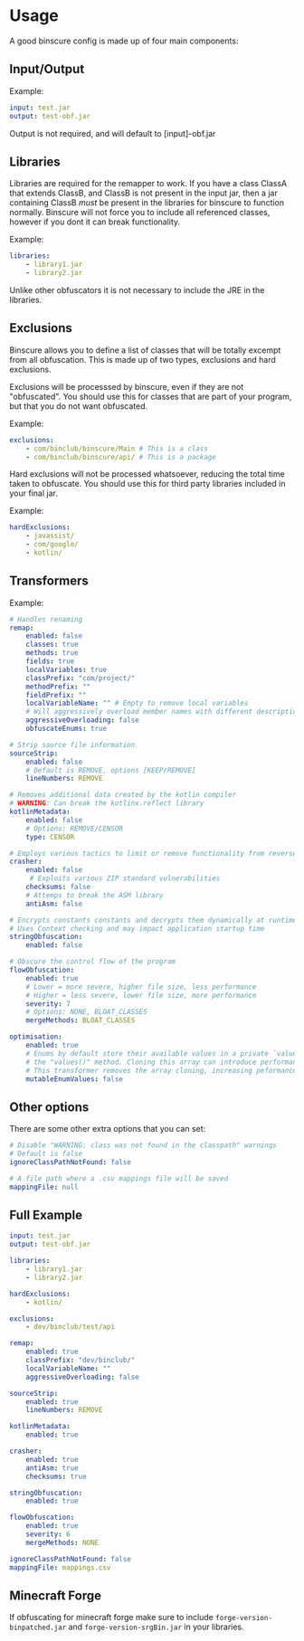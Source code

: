 # Usage
A good binscure config is made up of four main components:

## Input/Output
Example:
```Yaml
input: test.jar
output: test-obf.jar
```
Output is not required, and will default to [input]-obf.jar

## Libraries
Libraries are required for the remapper to work. If you have a class ClassA that extends ClassB, and ClassB is not 
present in the input jar, then a jar containing ClassB *must* be present in the libraries for binscure to function
normally. Binscure will not force you to include all referenced classes, however if you dont it can break
functionality.

Example:
```Yaml
libraries:
	- library1.jar
	- library2.jar
```

Unlike other obfuscators it is not necessary to include the JRE in the libraries.

## Exclusions
Binscure allows you to define a list of classes that will be totally excempt from all obfuscation.
This is made up of two types, exclusions and hard exclusions. 

Exclusions will be processsed by binscure, even if they are not "obfuscated". You should use this for classes
that are part of your program, but that you do not want obfuscated.

Example:
```Yaml
exclusions:
	- com/binclub/binscure/Main # This is a class
	- com/binclub/binscure/api/ # This is a package
```

Hard exclusions will not be processed whatsoever, reducing the total time taken to obfuscate. You should use this
for third party libraries included in your final jar.

Example:
```Yaml
hardExclusions:
	- javassist/
	- com/google/
	- kotlin/
```

## Transformers
Example:
```Yaml
# Handles renaming
remap:
	enabled: false
	classes: true
	methods: true
	fields: true
	localVariables: true
	classPrefix: "com/project/"
	methodPrefix: ""
	fieldPrefix: ""
	localVariableName: "" # Empty to remove local variables
	# Will aggressively overload member names with different descriptions
	aggressiveOverloading: false 
	obfuscateEnums: true

# Strip source file information
sourceStrip:
	enabled: false
	# Default is REMOVE, options [KEEP/REMOVE]
	lineNumbers: REMOVE

# Removes additional data created by the kotlin compiler
# WARNING: Can break the kotlinx.reflect library
kotlinMetadata:
	enabled: false
	# Options: REMOVE/CENSOR
	type: CENSOR

# Employs various tactics to limit or remove functionality from reverse engineering libraries
crasher:
	enabled: false
	 # Exploits various ZIP standard vulnerabilities
	checksums: false
	# Attemps to break the ASM library
	antiAsm: false

# Encrypts constants constants and decrypts them dynamically at runtime
# Uses Context checking and may impact application startup time
stringObfuscation:
	enabled: false

# Obscure the control flow of the program
flowObfuscation:
	enabled: true
	# Lower = more severe, higher file size, less performance
	# Higher = less severe, lower file size, more performance
	severity: 7
	# Options: NONE, BLOAT_CLASSES
	mergeMethods: BLOAT_CLASSES

optimisation:
	enabled: true
	# Enums by default store their available values in a private `values` field. This field is cloned and returned using
	# the "values()" method. Cloning this array can introduce performance and memory issues.
	# This transformer removes the array cloning, increasing peformance but potentially allowing unsafe modification of enum values
	mutableEnumValues: false
```

## Other options
There are some other extra options that you can set:
```Yaml
# Disable "WARNING: class was not found in the classpath" warnings
# Default is false
ignoreClassPathNotFound: false

# A file path where a .csv mappings file will be saved
mappingFile: null
```

## Full Example
```Yaml
input: test.jar
output: test-obf.jar

libraries:
	- library1.jar
	- library2.jar

hardExclusions:
	- kotlin/

exclusions:
	- dev/binclub/test/api

remap:
	enabled: true
	classPrefix: "dev/binclub/"
	localVariableName: ""
	aggressiveOverloading: false

sourceStrip:
	enabled: true
	lineNumbers: REMOVE

kotlinMetadata:
	enabled: true

crasher:
	enabled: true
	antiAsm: true
	checksums: true

stringObfuscation:
	enabled: true

flowObfuscation:
	enabled: true
	severity: 6
	mergeMethods: NONE

ignoreClassPathNotFound: false
mappingFile: mappings.csv
```

## Minecraft Forge
If obfuscating for minecraft forge make sure to include `forge-version-binpatched.jar` and `forge-version-srgBin.jar` in your libraries.
